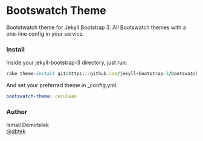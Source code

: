 Bootswatch Theme
===============

Bootstwatch theme for Jekyll Bootstrap 3. All Bootswatch themes with a one-line config in your service.

### Install

Inside your jekyll-bootstrap-3 directory, just run:  
```ruby
rake theme:install git=https://github.com/jekyll-bootstrap-3/bootswatch-theme
```  

And set your preferred theme in _config.yml:  

```yaml
bootswatch-theme: cerulean
```

### Author
İsmail Demirbilek  
[@dbtek](https://twitter.com/dbtek)
